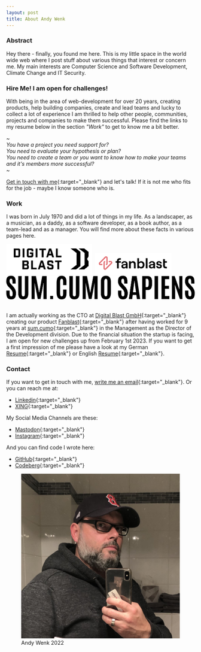 ```yaml
---
layout: post
title: About Andy Wenk
---
```


### Abstract

Hey there - finally, you found me here. This is my little space in the world wide web where I post stuff about various things that interest or concern me. My main interests are Computer Science and Software Development, Climate Change and IT Security.  

### Hire Me! I am open for challenges!

With being in the area of web-development for over 20 years, creating products, help building companies, create and lead teams and lucky to collect a lot of experience I am thrilled to help other people, communities, projects and companies to make them successful. Please find the links to my resume below in the section _"Work"_ to get to know me a bit better. 

~    
_You have a project you need support for?  
You need to evaluate your hypothesis or plan?   
You need to create a team or you want to know how to make your teams and it's members more successful?_   
~  

[Get in touch with me](mailto:post@andy-wenk.de){:target="_blank"} and let's talk! If it is not me who fits for the job - maybe I know someone who is.

### Work

I was born in July 1970 and did a lot of things in my life. As a landscaper, as a musician, as a daddy, as a software developer, as a book author, as a team-lead and as a manager. You will find more about these facts in various pages here.

<div class="about-images">
  <img src="/assets/images/digitalblast-logo.png">&nbsp;
  <img src="/assets/images/fanblast-logo.png">&nbsp;
  <img src="/assets/images/sumcumo-logo-black.png" class="sc">&nbsp;
</div>

I am actually working as the CTO at [Digital Blast GmbH](https://www.digitalblast.com){:target="_blank"} creating our product [Fanblast](https://www.fanblast.com){:target="_blank"} after having worked for 9 years at [sum.cumo](https://www.sumcumo.com){:target="_blank"} in the Management as the Director of the Development division. Due to the financial situation the startup is facing, I am open for new challenges up from February 1st 2023. If you want to get a first impression of me please have a look at my German [Resume](https://rxresu.me/andywenk/andreas-wenk-cto-de){:target="_blank"} or English [Resume](https://rxresu.me/andywenk/andreas-wenk-cto-en){:target="_blank"}.

### Contact

If you want to get in touch with me, [write me an email](mailto:post@andy-wenk.de){:target="_blank"}. Or you can reach me at:

* [Linkedin](https://www.linkedin.com/in/andreas-wenk-88773a239/){:target="_blank"}
* [XING](https://www.xing.com/profile/Andreas_Wenk2){:target="_blank"}

My Social Media Channels are these:

* [Mastodon](https://mastodon.world/@andywenk){:target="_blank"}
* [Instagram](https://www.instagram.com/awenkhh/){:target="_blank"}

And you can find code I wrote here:

* [GitHub](https://github.com/andywenk){:target="_blank"}
* [Codeberg](https://codeberg.org/andywenk){:target="_blank"}

<figure>
  <img alt="Andy Wenk" src="/assets/images/andy.jpg" />
  <figcaption>
    Andy Wenk 2022
  </figcaption>
</figure>
